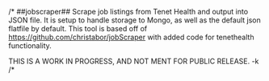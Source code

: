 /* ##jobscraper##
 Scrape job listings from Tenet Health and output into JSON file. It is setup to handle storage to Mongo, as well as the default json flatfile by default.
This tool is based off of https://github.com/christabor/jobScraper with added code for tenethealth functionality.

THIS IS A WORK IN PROGRESS, AND NOT MENT FOR PUBLIC RELEASE.
									-k
															/* 
